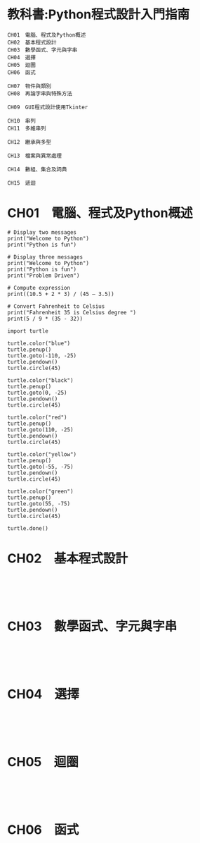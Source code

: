 # 教科書:Python程式設計入門指南

```
CH01　電腦、程式及Python概述
CH02　基本程式設計
CH03　數學函式、字元與字串
CH04　選擇
CH05　迴圈
CH06　函式

CH07　物件與類別
CH08　再論字串與特殊方法

CH09　GUI程式設計使用Tkinter

CH10　串列
CH11　多維串列

CH12　繼承與多型

CH13　檔案與異常處理

CH14　數組、集合及詞典

CH15　遞迴
```

# CH01　電腦、程式及Python概述
```
# Display two messages
print("Welcome to Python")
print("Python is fun")
```
```
# Display three messages
print("Welcome to Python")
print("Python is fun")
print("Problem Driven")  
```
```
# Compute expression
print((10.5 + 2 * 3) / (45 – 3.5))
```
```
# Convert Fahrenheit to Celsius
print("Fahrenheit 35 is Celsius degree ")
print(5 / 9 * (35 - 32))
```
```
import turtle

turtle.color("blue")
turtle.penup()
turtle.goto(-110, -25)
turtle.pendown()
turtle.circle(45)

turtle.color("black")
turtle.penup()
turtle.goto(0, -25)
turtle.pendown()
turtle.circle(45)

turtle.color("red")
turtle.penup()
turtle.goto(110, -25)
turtle.pendown()
turtle.circle(45)

turtle.color("yellow")
turtle.penup()
turtle.goto(-55, -75)
turtle.pendown()
turtle.circle(45)

turtle.color("green")
turtle.penup()
turtle.goto(55, -75)
turtle.pendown()
turtle.circle(45)

turtle.done() 
```

# CH02　基本程式設計

```

```

```

```

```

```

```

```

```

```

# CH03　數學函式、字元與字串

```

```

```

```

```

```

```

```

```

```

# CH04　選擇

```

```

```

```

```

```

```

```

```

```

# CH05　迴圈

```

```

```

```

```

```

```

```

```

```

# CH06　函式
